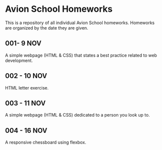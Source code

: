 # Avion School Homeworks
This is a repository of all individual Avion School homeworks. Homeworks are organized by the date they are given.

## 001- 9 NOV
A simple webpage (HTML & CSS) that states a best practice related to web development.
## 002 - 10 NOV
HTML letter exercise.
## 003 - 11 NOV
A simple webpage (HTML & CSS) dedicated to a person you look up to.
## 004 - 16 NOV
A responsive chessboard using flexbox.
